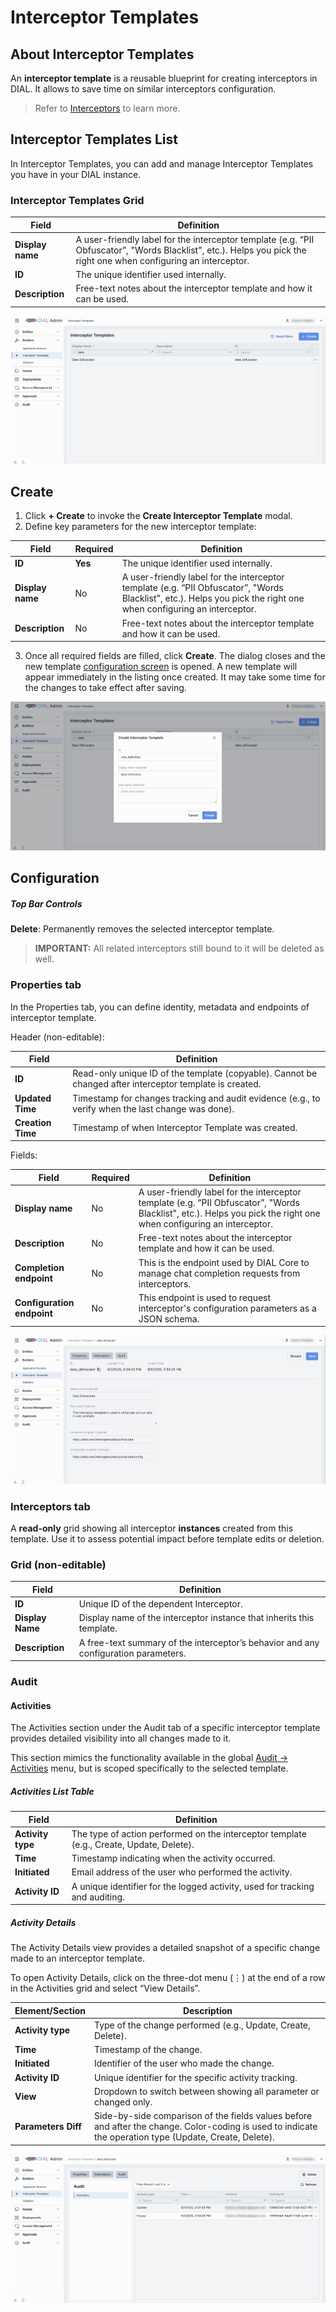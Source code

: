 # Interceptor Templates

## About Interceptor Templates

An **interceptor template** is a reusable blueprint for creating interceptors in DIAL. It allows to save time on similar interceptors configuration.

> Refer to [Interceptors](/docs/platform/3.core/6.interceptors.md) to learn more.


## Interceptor Templates List

In Interceptor Templates, you can add and manage Interceptor Templates you have in your DIAL instance.

### Interceptor Templates Grid

| Field            | Definition                                                                                                                                                         |
|------------------|--------------------------------------------------------------------------------------------------------------------------------------------------------------------|
| **Display name** | A user-friendly label for the interceptor template (e.g. “PII Obfuscator”, "Words Blacklist", etc.). Helps you pick the right one when configuring an interceptor. |
| **ID**           | The unique identifier used internally.                                                                                                                             |
| **Description**  | Free-text notes about the interceptor template and how it can be used.                                                                                             |

![97.png](img/97.png)

## Create

1. Click **+ Create** to invoke the **Create Interceptor Template** modal.
2. Define key parameters for the new interceptor template:

| Field            | Required | Definition                                                                                                                                                          |
|------------------|----------|---------------------------------------------------------------------------------------------------------------------------------------------------------------------|
| **ID**           | **Yes**  | The unique identifier used internally.                                                                                                                              |
| **Display name** | No       | A user-friendly label for the interceptor template (e.g. “PII Obfuscator”, "Words Blacklist", etc.). Helps you pick the right one when configuring an interceptor.  |
| **Description**  | No       | Free-text notes about the interceptor template and how it can be used.                                                                                              |

3. Once all required fields are filled, click **Create**. The dialog closes and the new template [configuration screen](#configuration) is opened. A new template will appear immediately in the listing once created. It may take some time for the changes to take effect after saving.

![98.png](img/98.png)

## Configuration

##### Top Bar Controls

**Delete**: Permanently removes the selected interceptor template. 
> **IMPORTANT:** All related interceptors still bound to it will be deleted as well.

### Properties tab

In the Properties tab, you can define identity, metadata and endpoints of interceptor template.

Header (non-editable):

| Field             | Definition                                                                                               |
|-------------------|----------------------------------------------------------------------------------------------------------|
| **ID**            | Read-only unique ID of the template (copyable). Cannot be changed after interceptor template is created. |
| **Updated Time**  | Timestamp for changes tracking and audit evidence (e.g., to verify when the last change was done).       |
| **Creation Time** | Timestamp of when Interceptor Template was created.                                                      |

Fields: 

| Field                      | Required | Definition                                                                                                                                                         |
|----------------------------|----------|--------------------------------------------------------------------------------------------------------------------------------------------------------------------|
| **Display name**           | No       | A user-friendly label for the interceptor template (e.g. “PII Obfuscator”, "Words Blacklist", etc.). Helps you pick the right one when configuring an interceptor. |
| **Description**            | No       | Free-text notes about the interceptor template and how it can be used.                                                                                             |
| **Completion endpoint**    | No       | This is the endpoint used by DIAL Core to manage chat completion requests from interceptors.                                                                       |
| **Configuration endpoint** | No       | This endpoint is used to request interceptor's configuration parameters as a JSON schema.                                                                          |

![99.png](img/99.png)

### Interceptors tab

A **read-only** grid showing all interceptor **instances** created from this template. Use it to assess potential impact before template edits or deletion.

### Grid (non-editable)

| Field            | Definition                                                                           |
|------------------|--------------------------------------------------------------------------------------|
| **ID**           | Unique ID of the dependent Interceptor.                                              |
| **Display Name** | Display name of the interceptor instance that inherits this template.                |
| **Description**  | A free-text summary of the interceptor’s behavior and any configuration parameters.  |


### Audit

#### Activities

The Activities section under the Audit tab of a specific interceptor template provides detailed visibility into all changes made to it.

This section mimics the functionality available in the global [Audit → Activities](/docs/tutorials/3.admin/telemetry-activity-audit.md) menu, but is scoped specifically to the selected template.


##### Activities List Table

| **Field**         | **Definition**                                                                           |
|-------------------|------------------------------------------------------------------------------------------|
| **Activity type** | The type of action performed on the interceptor template (e.g., Create, Update, Delete). |
| **Time**          | Timestamp indicating when the activity occurred.                                         |
| **Initiated**     | Email address of the user who performed the activity.                                    |
| **Activity ID**   | A unique identifier for the logged activity, used for tracking and auditing.             |

##### Activity Details

The Activity Details view provides a detailed snapshot of a specific change made to an interceptor template.

To open Activity Details, click on the three-dot menu (⋮) at the end of a row in the Activities grid and select “View Details”.

| **Element/Section** | **Description**                                                                                                                                         |
|---------------------|---------------------------------------------------------------------------------------------------------------------------------------------------------|
| **Activity type**   | Type of the change performed (e.g., Update, Create, Delete).                                                                                            |
| **Time**            | Timestamp of the change.                                                                                                                                |
| **Initiated**       | Identifier of the user who made the change.                                                                                                             |
| **Activity ID**     | Unique identifier for the specific activity tracking.                                                                                                   |
| **View**            | Dropdown to switch between showing all parameter or changed only.                                                                                       |
| **Parameters Diff** | Side-by-side comparison of the fields values before and after the change. Color-coding is used to indicate the operation type (Update, Create, Delete). |

![100.png](img/100.png)
